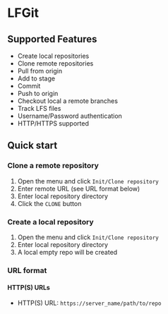 # LFGit

## Supported Features

* Create local repositories
* Clone remote repositories
* Pull from origin
* Add to stage
* Commit
* Push to origin
* Checkout local a remote branches
* Track LFS files
* Username/Password authentication
* HTTP/HTTPS supported


## Quick start

### Clone a remote repository

1. Open the menu and click `Init/Clone repository`
2. Enter remote URL (see URL format below)
3. Enter local repository directory
4. Click the `CLONE` button

### Create a local repository
1. Open the menu and click `Init/Clone repository`
2. Enter local repository directory
3. A local empty repo will be created

### URL format
#### HTTP(S) URLs

* HTTP(S) URL: `https://server_name/path/to/repo`